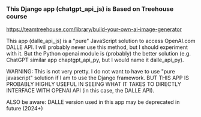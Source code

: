 ### This Django app (chatgpt_api_js) is Based on Treehouse course

[https://teamtreehouse.com/library/build-your-own-ai-image-generator
](https://teamtreehouse.com/library/build-your-own-ai-image-generator)

This app (dalle_api_js) is a "pure" JavaScript solution to access OpenAI.com DALLE API.
I will probably never use this method, but I should experiment with it.
But the Python openai module is (probably) the better solution (e.g. ChatGPT similar app
chaptgpt_api_py, but I would name it dalle_api_py).

WARNING: This is not very pretty. I do not want to have to use "pure javascript" solution
if I am to use the Django framework. BUT THIS APP IS PROBABLY HIGHLY USEFUL IN SEEING WHAT
IT TAKES TO DIRECTLY INTERFACE WITH OPENAI API (in this case, the DALLE API).

ALSO be aware: DALLE version used in this app may be deprecated in future (2024+)